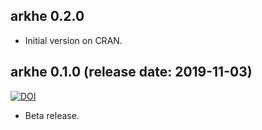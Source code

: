 ## arkhe 0.2.0

* Initial version on CRAN.

## arkhe 0.1.0 (release date: 2019-11-03)
[![DOI](https://zenodo.org/badge/DOI/10.5281/zenodo.3526660.svg)](https://doi.org/10.5281/zenodo.3526660)

* Beta release.
